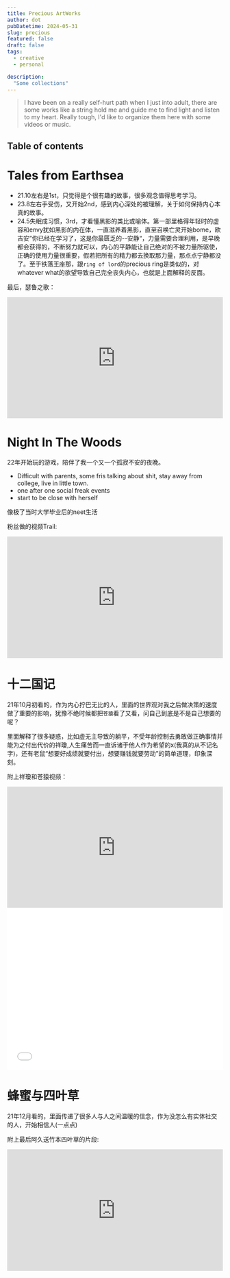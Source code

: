 ```yaml
---
title: Precious ArtWorks
author: dot
pubDatetime: 2024-05-31
slug: precious
featured: false
draft: false
tags:
  - creative
  - personal

description:
  "Some collections"
---
```


> I have been on a really self-hurt path when I just into adult, there are some works like a string hold me and guide me to find light and listen to my heart. Really tough, I'd like to organize them here with some videos or music.

## Table of contents
# Tales from Earthsea

- 21.10左右是1st，只觉得是个很有趣的故事，很多观念值得思考学习。
- 23.8左右手受伤，又开始2nd，感到内心深处的被理解，关于如何保持内心本真的故事。
- 24.5失眠成习惯，3rd，才看懂黑影的类比或喻体。第一部里格得年轻时的虚容和envy犹如黑影的内在体，一直滋养着黑影，直至召唤亡灵开始bome，欧吉安”你已经在学习了，这是你最匮乏的--安静“，力量需要合理利用，是早晚都会获得的，不断努力就可以，内心的平静能让自己绝对的不被力量所驱使，正确的使用力量很重要，假若把所有的精力都去换取那力量，那点点宁静都没了。至于铁落王座那，跟`ring of lord`的precious ring是类似的，对whatever what的欲望导致自己完全丧失内心，也就是上面解释的反面。

最后，瑟鲁之歌：
<div style="position:relative; padding-bottom:56.25%; height:0; overflow:hidden;">
    <iframe src="https://www.youtube.com/embed/PE26WG2eS3E" style="position:absolute; top:0; left:0; width:100%; height:100%;" frameborder="0" allow="accelerometer; autoplay; clipboard-write; encrypted-media; gyroscope; picture-in-picture" allowfullscreen></iframe>
</div>

# Night In The Woods

22年开始玩的游戏，陪伴了我一个又一个孤寂不安的夜晚。

- Difficult with parents, some fris talking about shit, stay away from college, live in little town.
- one after one social freak events
- start to be close with herself

像极了当时大学毕业后的neet生活

粉丝做的视频Trail:
<div style="position:relative; padding-bottom:56.25%; height:0; overflow:hidden;">
    <iframe src="https://www.youtube.com/embed/5r-gwpATLp4" style="position:absolute; top:0; left:0; width:100%; height:100%;" frameborder="0" allow="accelerometer; autoplay; clipboard-write; encrypted-media; gyroscope; picture-in-picture" allowfullscreen></iframe>
</div>

# 十二国记

21年10月初看的，作为内心拧巴无比的人，里面的世界观对我之后做决策的速度做了重要的影响，犹豫不绝时候都把`苍猿`看了又看，问自己到底是不是自己想要的呢？

里面解释了很多疑惑，比如虚无主导致的躺平，不受年龄控制去勇敢做正确事情并能为之付出代价的祥瓊,人生痛苦而一直诉诸于他人作为希望的x(我真的从不记名字)，还有老鼠“想要好成绩就要付出，想要赚钱就要劳动”的简单道理，印象深刻。

附上祥瓊和苍猿视频：
<div style="position:relative; padding-bottom:56.25%; height:0; overflow:hidden;">
    <iframe src="https://www.youtube.com/embed/7dWEImIdSFg" style="position:absolute; top:0; left:0; width:100%; height:100%;" frameborder="0" allow="accelerometer; autoplay; clipboard-write; encrypted-media; gyroscope; picture-in-picture" allowfullscreen></iframe>
</div>

<div style="position:relative; padding-bottom:75%; width:100%; height:0">
    <iframe src="//player.bilibili.com/player.html?bvid=BV1Zs411U7EV&amp;page=1&amp;autoplay=0" scrolling="no" border="0" frameborder="no" framespacing="0" allowfullscreen="true" style="position:absolute; height: 100%; width: 100%;"></iframe>
</div>

# 蜂蜜与四叶草

21年12月看的，里面传递了很多人与人之间温暖的信念，作为没怎么有实体社交的人，开始相信人(一点点)

附上最后阿久送竹本四叶草的片段:
<div style="position:relative; padding-bottom:56.25%; height:0; overflow:hidden;">
    <iframe src="https://www.youtube.com/embed/QTufKMj4Z1w" style="position:absolute; top:0; left:0; width:100%; height:100%;" frameborder="0" allow="accelerometer; autoplay; clipboard-write; encrypted-media; gyroscope; picture-in-picture" allowfullscreen></iframe>
</div>